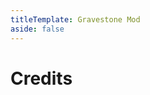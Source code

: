 ```yaml
---
titleTemplate: Gravestone Mod
aside: false
---
```


# Credits

<Credits :credits="credits"/>

<script setup>
const credits = [
  {
    element: { name: "Chinese Traditional (Taiwan) translation" },
    name: {
      name: "地瓜豬豬 (yampig_413)",
      link: "https://minecraft.curseforge.com/members/yampig_413",
    },
  },
  {
    element: { name: "Polish translation" },
    name: {
      name: "Greg-21",
      link: "https://github.com/Greg-21",
    },
  },
  {
    element: { name: "Spanish translation" },
    name: {
      name: "renkor92",
      link: "https://legacy.curseforge.com/members/renkor92",
    },
  },
  {
    element: { name: "Swedish translation" },
    name: {
      name: "A. Regnander",
      link: "https://github.com/Regnander",
    },
  },
  {
    element: { name: "Korean translation" },
    name: {
      name: "othuntgithub",
      link: "https://github.com/othuntgithub",
    },
  },
  {
    element: { name: "Chinese Simplified (China) translation" },
    name: {
      name: "EnterFor",
      link: "https://github.com/EnterFor",
    },
  },
  {
    element: { name: "Ukrainian translation" },
    name: {
      name: "Yuraplonka",
      link: "https://github.com/Yuraplonka",
    },
  },
  {
    element: { name: "Japanese translation" },
    name: {
      name: "Kagaribi172",
      link: "https://github.com/Kagaribi172",
    },
  },
  {
    element: { name: "Brazilian Portuguese translation" },
    name: {
      name: "faelBrunnoS",
      link: "https://github.com/faelBrunnoS",
    },
  },
  {
    element: { name: "Russian translation" },
    name: {
      name: "BlackAures1",
      link: "https://github.com/BlackAures1",
    },
  },
];
</script>
